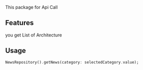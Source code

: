 

This package for Api Call

## Features
you get List of Architecture

## Usage


```dart
NewsRepository().getNews(category: selectedCategory.value);
```